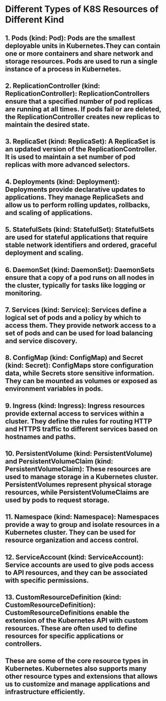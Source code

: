 # Different Types of K8S Resources of Different Kind

## 1. Pods (kind: Pod): Pods are the smallest deployable units in Kubernetes.They can contain one or more containers and share network and storage resources. Pods are used to run a single instance of a process in Kubernetes.

## 2. ReplicationController (kind: ReplicationController): ReplicationControllers ensure that a specified number of pod replicas are running at all times. If pods fail or are deleted, the ReplicationController creates new replicas to maintain the desired state.

## 3. ReplicaSet (kind: ReplicaSet): A ReplicaSet is an updated version of the ReplicationController. It is used to maintain a set number of pod replicas with more advanced selectors.

## 4. Deployments (kind: Deployment): Deployments provide declarative updates to applications. They manage ReplicaSets and allow us to perform rolling updates, rollbacks, and scaling of applications.

## 5. StatefulSets (kind: StatefulSet): StatefulSets are used for stateful applications that require stable network identifiers and ordered, graceful deployment and scaling.

## 6. DaemonSet (kind: DaemonSet): DaemonSets ensure that a copy of a pod runs on all nodes in the cluster, typically for tasks like logging or monitoring.

## 7. Services (kind: Service): Services define a logical set of pods and a policy by which to access them. They provide network access to a set of pods and can be used for load balancing and service discovery.

## 8. ConfigMap (kind: ConfigMap) and Secret (kind: Secret): ConfigMaps store configuration data, while Secrets store sensitive information. They can be mounted as volumes or exposed as environment variables in pods.

## 9. Ingress (kind: Ingress): Ingress resources provide external access to services within a cluster. They define the rules for routing HTTP and HTTPS traffic to different services based on hostnames and paths.

## 10. PersistentVolume (kind: PersistentVolume) and PersistentVolumeClaim (kind: PersistentVolumeClaim): These resources are used to manage storage in a Kubernetes cluster. PersistentVolumes represent physical storage resources, while PersistentVolumeClaims are used by pods to request storage.

## 11. Namespace (kind: Namespace): Namespaces provide a way to group and isolate resources in a Kubernetes cluster. They can be used for resource organization and access control.

## 12. ServiceAccount (kind: ServiceAccount): Service accounts are used to give pods access to API resources, and they can be associated with specific permissions.

## 13. CustomResourceDefinition (kind: CustomResourceDefinition): CustomResourceDefinitions enable the extension of the Kubernetes API with custom resources. These are often used to define resources for specific applications or controllers.

## These are some of the core resource types in Kubernetes. Kubernetes also supports many other resource types and extensions that allows us to customize and manage applications and infrastructure efficiently.


